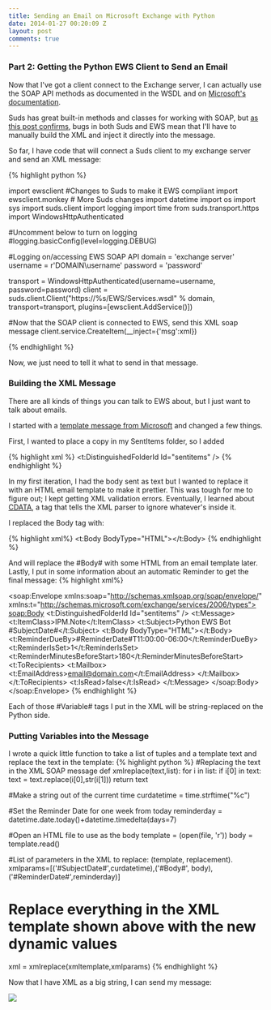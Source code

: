 ```yaml
---
title: Sending an Email on Microsoft Exchange with Python
date: 2014-01-27 00:20:09 Z
layout: post
comments: true
---
```


### Part 2: Getting the Python EWS Client to Send an Email ###

Now that I've got a client connect to the Exchange server, I can actually use the SOAP API methods as documented in the WSDL and on [Microsoft's documentation](http://msdn.microsoft.com/en-us/library/aa580675.aspx).

Suds has great built-in methods and classes for working with SOAP, but [as this post confirms](https://lists.fedoraproject.org/pipermail/suds/2010-July/001029.html), bugs in both Suds and EWS mean that I'll have to manually build the XML and inject it directly into the message.

So far, I have code that will  connect a Suds client to my exchange server and send an XML message:

{% highlight python %}

import ewsclient #Changes to Suds to make it EWS compliant
import ewsclient.monkey # More Suds changes
import datetime
import os
import sys
import suds.client
import logging
import time
from suds.transport.https import WindowsHttpAuthenticated

#Uncomment below to turn on logging
#logging.basicConfig(level=logging.DEBUG)

#Logging on/accessing EWS SOAP API
domain = 'exchange server'
username = r'DOMAIN\username'
password = 'password'

transport = WindowsHttpAuthenticated(username=username,
        password=password)
client = suds.client.Client("https://%s/EWS/Services.wsdl" % domain,
        transport=transport,
        plugins=[ewsclient.AddService()])

#Now that the SOAP client is connected to EWS, send this XML soap message
client.service.CreateItem(__inject={'msg':xml})

{% endhighlight %}

Now, we just need to tell it what to send in that message.

### Building the XML Message ###

There are all kinds of things you can talk to EWS about, but I just want to talk about emails.

I started with a [template message from Microsoft](http://msdn.microsoft.com/en-us/library/office/aa566468.aspx) and changed a few things.

First,  I wanted to place a copy in my SentItems folder, so I added

{% highlight xml %}
 <SavedItemFolderId>
        <t:DistinguishedFolderId Id="sentitems" />
 </SavedItemFolderId>
{% endhighlight %}

In my first iteration, I had the body sent as text but I wanted to replace it with an HTML email template to make it prettier. This was tough for me to figure out; I kept getting XML validation errors. Eventually, I learned about [CDATA](http://www.w3schools.com/xml/xml_cdata.asp), a tag that tells the XML parser to ignore whatever's inside it.

I replaced the Body tag with:

{% highlight xml%}
<t:Body BodyType="HTML"><![CDATA[#Body#]]></t:Body>
{% endhighlight %}

And will replace the #Body# with some HTML from an email template later.
Lastly, I put in some information about an automatic Reminder to get the final message:
{% highlight xml%}
<?xml version="1.0" encoding="utf-8"?>
<soap:Envelope xmlns:soap="http://schemas.xmlsoap.org/soap/envelope/"
  xmlns:t="http://schemas.microsoft.com/exchange/services/2006/types">
  <soap:Body>
    <CreateItem MessageDisposition="SendAndSaveCopy" xmlns="http://schemas.microsoft.com/exchange/services/2006/messages">
      <SavedItemFolderId>
        <t:DistinguishedFolderId Id="sentitems" />
      </SavedItemFolderId>
      <Items>
        <t:Message>
          <t:ItemClass>IPM.Note</t:ItemClass>
          <t:Subject>Python EWS Bot #SubjectDate#</t:Subject>
          <t:Body BodyType="HTML"><![CDATA[#Body#]]></t:Body>
		  <t:ReminderDueBy>#ReminderDate#T11:00:00-06:00</t:ReminderDueBy>
          <t:ReminderIsSet>1</t:ReminderIsSet>
          <t:ReminderMinutesBeforeStart>180</t:ReminderMinutesBeforeStart>
          <t:ToRecipients>
            <t:Mailbox>
              <t:EmailAddress>email@domain.com</t:EmailAddress>
            </t:Mailbox>
          </t:ToRecipients>
          <t:IsRead>false</t:IsRead>
        </t:Message>
      </Items>
    </CreateItem>
  </soap:Body>
</soap:Envelope>
{% endhighlight %}

Each of those #Variable# tags I put in the XML will be string-replaced on the Python side.

### Putting Variables into the Message ###

I wrote a quick little function to take a list of tuples and a template text and replace the text in the template:
{% highlight python %}
#Replacing the text in the XML SOAP message
def xmlreplace(text,list):
    for i in list:
        if i[0] in text:
            text = text.replace(i[0],str(i[1]))
    return text

#Make a string out of the current time
curdatetime =  time.strftime("%c")

#Set the Reminder Date for one week from today
reminderday = datetime.date.today()+datetime.timedelta(days=7)

#Open an HTML file to use as the body
template = (open(file, 'r'))
    body = template.read()

#List of parameters in the XML to replace: (template, replacement).
xmlparams=[('#SubjectDate#',curdatetime),('#Body#', body),('#ReminderDate#',reminderday)]

# Replace everything in the XML template shown above with the new dynamic values
xml = xmlreplace(xmltemplate,xmlparams)
{% endhighlight %}

Now that I have XML as a big string, I can send my message:

<img src="{{ root_url }}/images/pythonewsemail.png" />